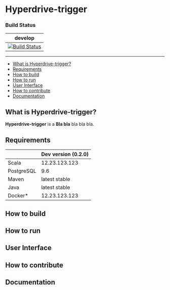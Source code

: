 # Hyperdrive-trigger

### <a name="build_status"/>Build Status
| develop |
| ------------- |
| [![Build Status](https://opensource.bigusdatus.com/jenkins/buildStatus/icon?job=Absa-OSS-Projects%2Fhyperdrive-trigger%2Fdevelop)](https://opensource.bigusdatus.com/jenkins/job/Absa-OSS-Projects/job/hyperdrive-trigger/job/develop/) |
___

<!-- toc -->
- [What is Hyperdrive-trigger?](#what-is-enceladus)
- [Requirements](#requirements)
- [How to build](#how-to-build)
- [How to run](#how-to-run)
- [User Interface](#user-interface)
- [How to contribute](#how-to-contribute)
- [Documentation](#documentation)
<!-- tocstop -->

## What is Hyperdrive-trigger?
**Hyperdrive-trigger** is a **Bla bla** bla bla bla.

## Requirements
|              | Dev version (0.2.0)    |
| ------------ | ---------------------- | 
| Scala        | 12.23.123.123          |
| PostgreSQL   | 9.6                    | 
| Maven        | latest stable          |
| Java         | latest stable          |
| Docker*      | 12.23.123.123          | 

## How to build


## How to run

## User Interface

## How to contribute

## Documentation


